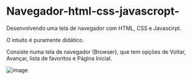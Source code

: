 # Navegador-html-css-javascropt-

Desenvolvendo uma tela de navegador com HTML, CSS e Javascirpt.

O intuíto é puramente didático.

Consiste numa tela de navegador (Browser), que tem opções de Voltar, Avançar, lista de favoritos e Página Inicial.

![image](https://github.com/BarbosaSystem/Navegador-html-css-javascropt-/assets/22271628/db26ebf8-3164-4f53-ac69-215108519d3a)

